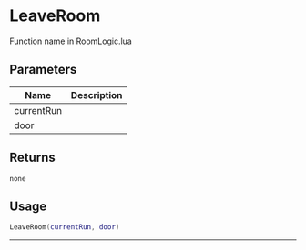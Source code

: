# LeaveRoom

Function name in RoomLogic.lua

## Parameters

| Name       | Description |
| ---------- | ----------- |
| currentRun |             |
| door       |             |

## Returns

`none`

## Usage

```lua
LeaveRoom(currentRun, door)
```

---
